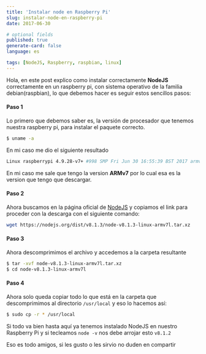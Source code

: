 ```yaml
---
title: 'Instalar node en Raspberry Pi'
slug: instalar-node-en-raspberry-pi
date: 2017-06-30

# optional fields
published: true
generate-card: false
language: es

tags: [NodeJS, Raspberry, raspbian, linux]
---
```


Hola, en este post explico como instalar correctamente **NodeJS** correctamente en un raspberry pi, con sistema operativo de la familia debian(raspbian), lo que debemos hacer es seguir estos sencillos pasos:

<!--more-->

#### Paso 1

Lo primero que debemos saber es, la versión de procesador que tenemos nuestra raspberry pi, para instalar el paquete correcto.

```Bash
$ uname -a
```

En mi caso me dio el siguiente resultado

```Bash
Linux raspberrypi 4.9.28-v7+ #998 SMP Fri Jun 30 16:55:39 BST 2017 armv7l GNU/Linux
```

En mi caso me sale que tengo la version **ARMv7** por lo cual esa es la version que tengo que descargar.

#### Paso 2

Ahora buscamos en la página oficial de [NodeJS](https://nodejs.org/en/download/current/) y copiamos el link para proceder con la descarga con el siguiente comando:

```Bash Descargar node
wget https://nodejs.org/dist/v8.1.3/node-v8.1.3-linux-armv7l.tar.xz
```

#### Paso 3

Ahora descomprimimos el archivo y accedemos a la carpeta resultante

```Bash
$ tar -xvf node-v8.1.3-linux-armv7l.tar.xz
$ cd node-v8.1.3-linux-armv7l
```

#### Paso 4

Ahora solo queda copiar todo lo que está en la carpeta que descomprimimos al directorio `/usr/local` y eso lo hacemos así:

```Bash
$ sudo cp -r * /usr/local
```

Si todo va bien hasta aquí ya tenemos instalado NodeJS en nuestro Raspberry Pi y si tecleamos `node -v` nos debe arrojar esto `v8.1.2`

Eso es todo amigos, si les gusto o les sirvio no duden en compartir
